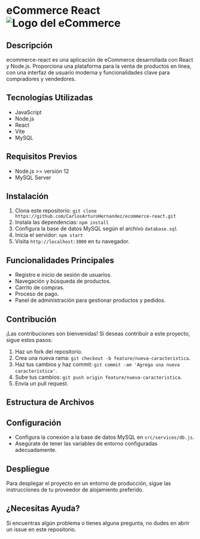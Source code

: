 # eCommerce React    ![Logo del eCommerce](https://skillicons.dev/icons?i=js,react)

## Descripción

ecommerce-react es una aplicación de eCommerce desarrollada con React y Node.js. Proporciona una plataforma para la venta de productos en línea, con una interfaz de usuario moderna y funcionalidades clave para compradores y vendedores.

## Tecnologías Utilizadas

- JavaScript
- Node.js
- React
- Vite
- MySQL

## Requisitos Previos

- Node.js >= versión 12
- MySQL Server

## Instalación

1. Clona este repositorio: `git clone https://github.com/CarlosArturoHernandez/ecommerce-react.git`
2. Instala las dependencias: `npm install`
3. Configura la base de datos MySQL según el archivo `database.sql`
4. Inicia el servidor: `npm start`
5. Visita `http://localhost:3000` en tu navegador.

## Funcionalidades Principales

- Registro e inicio de sesión de usuarios.
- Navegación y búsqueda de productos.
- Carrito de compras.
- Proceso de pago.
- Panel de administración para gestionar productos y pedidos.

## Contribución

¡Las contribuciones son bienvenidas! Si deseas contribuir a este proyecto, sigue estos pasos:

1. Haz un fork del repositorio.
2. Crea una nueva rama: `git checkout -b feature/nueva-caracteristica`.
3. Haz tus cambios y haz commit: `git commit -am 'Agrega una nueva característica'`.
4. Sube tus cambios: `git push origin feature/nueva-caracteristica`.
5. Envía un pull request.

## Estructura de Archivos

## Configuración

- Configura la conexión a la base de datos MySQL en `src/services/db.js`.
- Asegúrate de tener las variables de entorno configuradas adecuadamente.

## Despliegue

Para desplegar el proyecto en un entorno de producción, sigue las instrucciones de tu proveedor de alojamiento preferido.

## ¿Necesitas Ayuda?

Si encuentras algún problema o tienes alguna pregunta, no dudes en abrir un issue en este repositorio.
